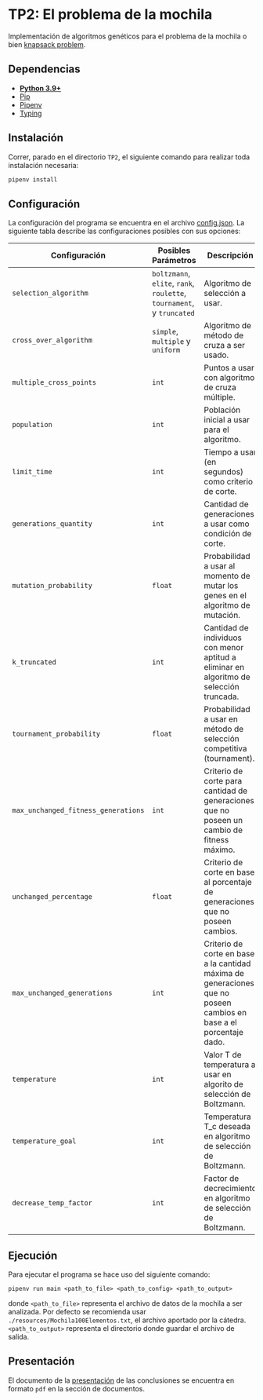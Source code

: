 # TP2: El problema de la mochila
Implementación de algoritmos genéticos para el problema de la mochila o bien [knapsack problem](https://en.wikipedia.org/wiki/Knapsack_problem#:~:text=The%20knapsack%20problem%20is%20a,is%20as%20large%20as%20possible.). 

## Dependencias
* **[Python 3.9+](https://www.python.org/downloads/)**
* [Pip](https://pip.pypa.io/en/stable/installation/)
* [Pipenv](https://pipenv.pypa.io/en/latest/)
* [Typing](https://pypi.org/project/typing/)

## Instalación
Correr, parado en el directorio `TP2`, el siguiente comando para realizar toda instalación necesaria:
```sh
pipenv install
```

## Configuración
La configuración del programa se encuentra en el archivo [config.json](/TP2/resources/config.json).
La siguiente tabla describe las configuraciones posibles con sus opciones:

| Configuración                       | Posibles Parámetros                                                   | Descripción                                                                                                        | 
|-------------------------------------|-----------------------------------------------------------------------|--------------------------------------------------------------------------------------------------------------------|
| `selection_algorithm`               | `boltzmann`, `elite`, `rank`, `roulette`, `tournament`, y `truncated` | Algoritmo de selección a usar.                                                                                     |
 | `cross_over_algorithm`              | `simple`, `multiple` y `uniform`                                      | Algoritmo de método de cruza a ser usado.                                                                          | 
 | `multiple_cross_points`             | `int`                                                                 | Puntos a usar con algoritmo de cruza múltiple.                                                                     |
 | `population`                        | `int`                                                                 | Población inicial a usar para el algoritmo.                                                                        |
 | `limit_time`                        | `int`                                                                 | Tiempo a usar (en segundos) como criterio de corte.                                                                |
 | `generations_quantity`              | `int`                                                                 | Cantidad de generaciones a usar como condición de corte.                                                           |
 | `mutation_probability`              | `float`                                                               | Probabilidad a usar al momento de mutar los genes en el algoritmo de mutación.                                     |
| `k_truncated`                       | `int`                                                                 | Cantidad de individuos con menor aptitud a eliminar en algoritmo de selección truncada.                            |
| `tournament_probability`            | `float`                                                               | Probabilidad a usar en método de selección competitiva (tournament).                                               |
 | `max_unchanged_fitness_generations` | `int`                                                                 | Criterio de corte para cantidad de generaciones que no poseen un cambio de fitness máximo.                         |
| `unchanged_percentage`              | `float`                                                               | Criterio de corte en base al porcentaje de generaciones que no poseen cambios.                                     |
| `max_unchanged_generations`         | `int`                                                                 | Criterio de corte en base a la cantidad máxima de generaciones que no poseen cambios en base a el porcentaje dado. |
 | `temperature`                       | `int`                                                                 | Valor T de temperatura a usar en algorito de selección de Boltzmann.                                               |
| `temperature_goal`                  | `int`                                                                 | Temperatura T_c deseada en algoritmo de selección de Boltzmann.                                                    |
 | `decrease_temp_factor`              | `int`                                                                 | Factor de decrecimiento en algoritmo de selección de Boltzmann.                                                    | 

## Ejecución
Para ejecutar el programa se hace uso del siguiente comando:
```shell
pipenv run main <path_to_file> <path_to_config> <path_to_output>
```
donde `<path_to_file>` representa el archivo de datos de la mochila a ser analizada. Por defecto se recomienda usar `./resources/Mochila100Elementos.txt`, el archivo aportado por la cátedra.
`<path_to_output>` representa el directorio donde guardar el archivo de salida.

## Presentación
El documento de la [presentación]() de las conclusiones se encuentra en formato `pdf` en la sección de documentos.